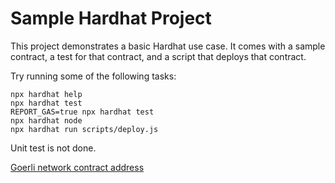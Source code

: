 # Sample Hardhat Project

This project demonstrates a basic Hardhat use case. It comes with a sample contract, a test for that contract, and a script that deploys that contract.

Try running some of the following tasks:

```shell
npx hardhat help
npx hardhat test
REPORT_GAS=true npx hardhat test
npx hardhat node
npx hardhat run scripts/deploy.js
```
Unit test is not done.

[Goerli network contract address](https://goerli.etherscan.io/address/0x70BA2fa8AE2C3A5e3537E2d625Fcbc056A398ECE) 
